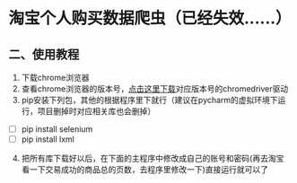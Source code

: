 
#  淘宝个人购买数据爬虫（已经失效......）

## 二、使用教程
 1. 下载chrome浏览器
 2. 查看chrome浏览器的版本号，[点击这里下载](http://chromedriver.storage.googleapis.com/index.html)对应版本号的chromedriver驱动
 3. pip安装下列包，其他的根据程序里下就行（建议在pycharm的虚拟环境下运行，项目删掉时对应相关库也会删掉）
 - [ ]  pip install selenium
 - [ ]  pip install lxml
 4. 把所有库下载好以后，在下面的主程序中修改成自己的账号和密码(再去淘宝看一下交易成功的商品总的页数，去程序里修改一下)直接运行就可以了
